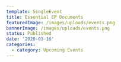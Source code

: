 ```yaml
---
template: SingleEvent
title: Essential EP Documents
featuredImage: /images/uploads/events.png
bannerImage: /images/uploads/events.png
status: Published
date: '2020-03-16'
categories:
  - category: Upcoming Events
---
```

